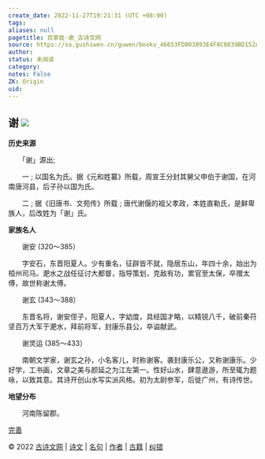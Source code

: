 ```yaml
---
create_date: 2022-11-27T19:21:31 (UTC +08:00)
tags: 
aliases: null
pagetitle: 百家姓·谢_古诗文网
source: https://so.gushiwen.cn/guwen/bookv_46653FD803893E4F8C0839BD152A0C03.aspx
author: 
status: 未阅读
category: 
notes: False
ZK: Origin
uid: 
---
```


## **谢** ![](https://song.gushiwen.cn/siteimg/speak-er.png)

**历史来源**

　　「谢」源出;

　　一 ; 以国名为氏。据《元和姓纂》所载，周宣王分封其舅父申伯于谢国，在河南唐河县，后子孙以国为氏。

　　二 ; 据《旧唐书．文苑传》所载 ; 唐代谢偃的祖父孝政，本姓直勒氏，是鲜卑族人，后改姓为「谢」氏。

**家族名人**

　　谢安 (320～385）

　　字安石，东晋阳夏人。少有重名，征辟皆不就，隐居东山，年四十余，始出为桓州司马。淝水之战任征讨大都督，指导策划，克敌有功，累官至太保，卒赠太傅，故世称谢太傅。

　　谢玄 (343～388）

　　东晋名将，谢安侄子，阳夏人，字幼度，具经国才略，以精锐八千，破前秦苻坚百万大军于淝水，拜前将军，封康乐县公，卒谥献武。

　　谢灵运 (385～433）

　　南朝文学家，谢玄之孙，小名客儿，时称谢客。袭封康乐公，又称谢康乐。少好学，工书画，文章之美与颜延之为江左第一。性好山水，肆意遨游，所至辄为题咏，以致其意。其诗开创山水写实派风格。初为太尉参军，后徙广州，有诗传世。

**地望分布**

　　河南陈留郡。

[完善](https://so.gushiwen.cn/jiucuo.aspx?u=%e7%ab%a0%e8%8a%822340%e3%80%8a%e7%99%be%e5%ae%b6%e5%a7%93%c2%b7%e8%b0%a2%e3%80%8b)

© 2022 [古诗文网](https://www.gushiwen.cn/) | [诗文](https://so.gushiwen.cn/shiwens/) | [名句](https://so.gushiwen.cn/mingjus/) | [作者](https://so.gushiwen.cn/authors/) | [古籍](https://so.gushiwen.cn/guwen/) | [纠错](https://so.gushiwen.cn/jiucuo.aspx?u=)
